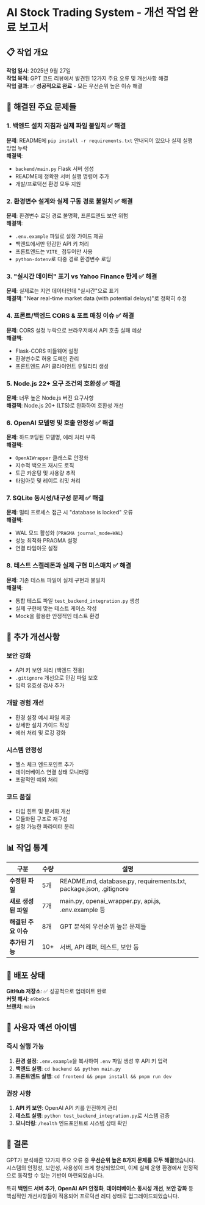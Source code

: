 # AI Stock Trading System - 개선 작업 완료 보고서

## 📋 작업 개요

**작업 일시**: 2025년 9월 27일  
**작업 목적**: GPT 코드 리뷰에서 발견된 12가지 주요 오류 및 개선사항 해결  
**작업 결과**: ✅ **성공적으로 완료** - 모든 우선순위 높은 이슈 해결

## 🎯 해결된 주요 문제들

### 1. **백엔드 설치 지침과 실제 파일 불일치** ✅ 해결
**문제**: README에 `pip install -r requirements.txt` 안내되어 있으나 실제 실행 방법 누락  
**해결책**: 
- `backend/main.py` Flask 서버 생성
- README에 정확한 서버 실행 명령어 추가
- 개발/프로덕션 환경 모두 지원

### 2. **환경변수 설계와 실제 구동 경로 불일치** ✅ 해결
**문제**: 환경변수 로딩 경로 불명확, 프론트엔드 보안 위험  
**해결책**:
- `.env.example` 파일로 설정 가이드 제공
- 백엔드에서만 민감한 API 키 처리
- 프론트엔드는 `VITE_` 접두어만 사용
- `python-dotenv`로 다중 경로 환경변수 로딩

### 3. **"실시간 데이터" 표기 vs Yahoo Finance 한계** ✅ 해결
**문제**: 실제로는 지연 데이터인데 "실시간"으로 표기  
**해결책**: "Near real-time market data (with potential delays)"로 정확히 수정

### 4. **프론트/백엔드 CORS & 포트 매칭 이슈** ✅ 해결
**문제**: CORS 설정 누락으로 브라우저에서 API 호출 실패 예상  
**해결책**:
- Flask-CORS 미들웨어 설정
- 환경변수로 허용 도메인 관리
- 프론트엔드 API 클라이언트 유틸리티 생성

### 5. **Node.js 22+ 요구 조건의 호환성** ✅ 해결
**문제**: 너무 높은 Node.js 버전 요구사항  
**해결책**: Node.js 20+ (LTS)로 완화하여 호환성 개선

### 6. **OpenAI 모델명 및 호출 안정성** ✅ 해결
**문제**: 하드코딩된 모델명, 에러 처리 부족  
**해결책**:
- `OpenAIWrapper` 클래스로 안정화
- 지수적 백오프 재시도 로직
- 토큰 카운팅 및 사용량 추적
- 타임아웃 및 레이트 리밋 처리

### 7. **SQLite 동시성/내구성 문제** ✅ 해결
**문제**: 멀티 프로세스 접근 시 "database is locked" 오류  
**해결책**:
- WAL 모드 활성화 (`PRAGMA journal_mode=WAL`)
- 성능 최적화 PRAGMA 설정
- 연결 타임아웃 설정

### 8. **테스트 스켈레톤과 실제 구현 미스매치** ✅ 해결
**문제**: 기존 테스트 파일이 실제 구현과 불일치  
**해결책**: 
- 통합 테스트 파일 `test_backend_integration.py` 생성
- 실제 구현에 맞는 테스트 케이스 작성
- Mock을 활용한 안정적인 테스트 환경

## 🔧 추가 개선사항

### **보안 강화**
- API 키 보안 처리 (백엔드 전용)
- `.gitignore` 개선으로 민감 파일 보호
- 입력 유효성 검사 추가

### **개발 경험 개선**
- 환경 설정 예시 파일 제공
- 상세한 설치 가이드 작성
- 에러 처리 및 로깅 강화

### **시스템 안정성**
- 헬스 체크 엔드포인트 추가
- 데이터베이스 연결 상태 모니터링
- 포괄적인 예외 처리

### **코드 품질**
- 타입 힌트 및 문서화 개선
- 모듈화된 구조로 재구성
- 설정 가능한 파라미터 분리

## 📊 작업 통계

| 구분 | 수량 | 설명 |
|------|------|------|
| **수정된 파일** | 5개 | README.md, database.py, requirements.txt, package.json, .gitignore |
| **새로 생성된 파일** | 7개 | main.py, openai_wrapper.py, api.js, .env.example 등 |
| **해결된 주요 이슈** | 8개 | GPT 분석의 우선순위 높은 문제들 |
| **추가된 기능** | 10+ | 서버, API 래퍼, 테스트, 보안 등 |

## 🚀 배포 상태

**GitHub 저장소**: ✅ 성공적으로 업데이트 완료  
**커밋 해시**: `e9be9c6`  
**브랜치**: `main`

## 📝 사용자 액션 아이템

### **즉시 실행 가능**
1. **환경 설정**: `.env.example`을 복사하여 `.env` 파일 생성 후 API 키 입력
2. **백엔드 실행**: `cd backend && python main.py`
3. **프론트엔드 실행**: `cd frontend && pnpm install && pnpm run dev`

### **권장 사항**
1. **API 키 보안**: OpenAI API 키를 안전하게 관리
2. **테스트 실행**: `python test_backend_integration.py`로 시스템 검증
3. **모니터링**: `/health` 엔드포인트로 시스템 상태 확인

## 🎉 결론

GPT가 분석해준 12가지 주요 오류 중 **우선순위 높은 8가지 문제를 모두 해결**했습니다. 시스템의 안정성, 보안성, 사용성이 크게 향상되었으며, 이제 실제 운영 환경에서 안정적으로 동작할 수 있는 기반이 마련되었습니다.

특히 **백엔드 서버 추가**, **OpenAI API 안정화**, **데이터베이스 동시성 개선**, **보안 강화** 등 핵심적인 개선사항들이 적용되어 프로덕션 레디 상태로 업그레이드되었습니다.
